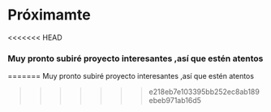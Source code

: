 # Próximamte

<<<<<<< HEAD
### Muy pronto subiré proyecto interesantes ,así que estén atentos
=======
 Muy pronto subiré proyecto interesantes ,así que estén atentos
>>>>>>> e218eb7e103395bb252ec8ab189ebeb971ab16d5
